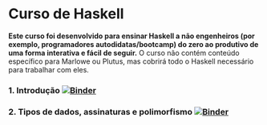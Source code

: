 # Curso de Haskell


 
**Este curso foi desenvolvido para ensinar Haskell a não engenheiros (por exemplo, programadores autodidatas/bootcamp) do zero ao produtivo de uma forma interativa e fácil de seguir.** O curso não contém conteúdo específico para Marlowe ou Plutus, mas cobrirá todo o Haskell necessário para trabalhar com eles.






### 1. Introdução [![Binder](https://mybinder.org/badge_logo.svg)](https://mybinder.org/v2/gh/inacioalves/curso-haskell/HEAD?labpath=%2Faulas%2F01-Introducao-Haskell.ipynb) 

### 2. Tipos de dados, assinaturas e polimorfismo [![Binder](https://mybinder.org/badge_logo.svg)](https://mybinder.org/v2/gh/inacioalves/curso-haskell/HEAD?labpath=%2Faulas%2F02-Functions-Data-Types-and-Signatures.ipynb) 